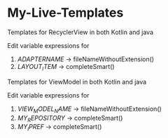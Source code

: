 # My-Live-Templates

Templates for RecyclerView in both Kotlin and java

Edit variable expressions for
1) $ADAPTERNAME$ -> fileNameWithoutExtension()
2) $LAYOUT_ITEM$ -> completeSmart()

Templates for ViewModel in both Kotlin and java

Edit variable expressions for
1) $VIEW_MODEL_NAME$ -> fileNameWithoutExtension()
2) $MY_REPOSITORY$ -> completeSmart()
3) $MY_IPREF$ -> completeSmart()

